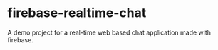 # firebase-realtime-chat
A demo project for a real-time web based chat application made with firebase.

